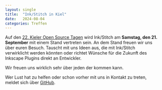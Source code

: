 ```yaml
---
layout: single
title:  "Ink/Stitch in Kiel"
date:   2024-08-04
categories: Treffen
---
```

Auf den [22. Kieler Open Source Tagen](https://kielux.de/) wird Ink/Stitch am **Samstag, den 21. September** mit einem Stand vertreten sein. An dem Stand freuen wir uns über euren Besuch. Tauscht mit uns Ideen aus, die mit Ink/Stitch verwirklicht werden könnten oder richtet Wünsche für die Zukunft des Inkscape Plugins direkt an Entwickler.

Wir freuen uns wirklich sehr über jeden der kommen kann.

Wer Lust hat zu helfen oder schon vorher mit uns in Kontakt zu treten, meldet sich über [GitHub](https://github.com/inkstitch/inkstitch/issues/2975).
